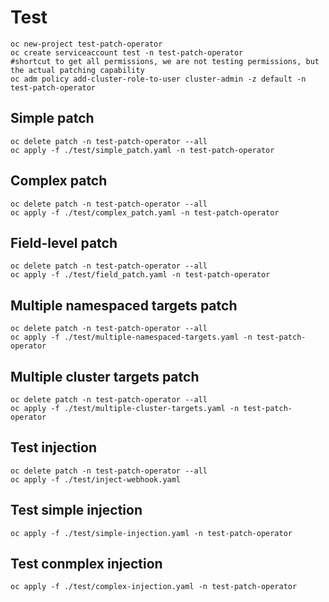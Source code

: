 # Test

```shell
oc new-project test-patch-operator
oc create serviceaccount test -n test-patch-operator
#shortcut to get all permissions, we are not testing permissions, but the actual patching capability
oc adm policy add-cluster-role-to-user cluster-admin -z default -n test-patch-operator
```

## Simple patch

```shell
oc delete patch -n test-patch-operator --all
oc apply -f ./test/simple_patch.yaml -n test-patch-operator
```

## Complex patch

```shell
oc delete patch -n test-patch-operator --all
oc apply -f ./test/complex_patch.yaml -n test-patch-operator
```

## Field-level patch

```shell
oc delete patch -n test-patch-operator --all
oc apply -f ./test/field_patch.yaml -n test-patch-operator
```

## Multiple namespaced targets patch

```shell
oc delete patch -n test-patch-operator --all
oc apply -f ./test/multiple-namespaced-targets.yaml -n test-patch-operator
```

## Multiple cluster targets patch

```shell
oc delete patch -n test-patch-operator --all
oc apply -f ./test/multiple-cluster-targets.yaml -n test-patch-operator
```

## Test injection

```shell
oc delete patch -n test-patch-operator --all
oc apply -f ./test/inject-webhook.yaml
```

## Test simple injection

```shell
oc apply -f ./test/simple-injection.yaml -n test-patch-operator
```

## Test conmplex injection

```shell
oc apply -f ./test/complex-injection.yaml -n test-patch-operator
```